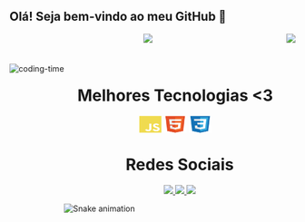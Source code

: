 ## Olá! Seja bem-vindo ao meu GitHub 👋

<div align="center" style="display: inline_block">
  
  <img height="177em" src="https://github-readme-stats.vercel.app/api?username=LucasDCR2&show_icons=true&theme=great-gatsby&include_all_commits=true&count_private=true"/>
  <img align="right" height="170em" src="https://github-readme-stats.vercel.app/api/top-langs/?username=LucasDCR2&layout=compact&langs_count=16&theme=great-gatsby"/>
</div>

<br>

<div  align="center"> 
  <div style="display: inline_block"><br>
    <img align="left" height="250" alt="coding-time" src="code.gif">
    <h1 align="center">Melhores Tecnologias <3</h1>
    <img align="center" height="30" width="40" alt="js-icon"  src="https://raw.githubusercontent.com/devicons/devicon/master/icons/javascript/javascript-plain.svg">
    <img align="center" height="30" width="40" alt="html-icon" src="https://raw.githubusercontent.com/devicons/devicon/master/icons/html5/html5-original.svg">
    <img align="center" height="30" width="40" alt="css-icon" src="https://raw.githubusercontent.com/devicons/devicon/master/icons/css3/css3-original.svg">
   </div>

   <h1 align="center">Redes Sociais</h1>
    <a href = "mailto: work.luigi.fonseca@gmail.com">
      <img width="30" src="gmail.svg">
    </a>
    <a href = "https://www.linkedin.com/in/luigi-gottardello-fonseca-44651a205/">
      <img width="25" src="linkedin.svg">
    </a>
    <a href = "https://www.instagram.com">
      <img width="25" src="instagram.png">
    </a>
</div>

![Snake animation](https://github.com/LuigiGF/LuigiGF/blob/output/github-contribution-grid-snake.svg)

